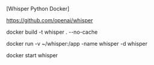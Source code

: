 [Whisper Python Docker]

https://github.com/openai/whisper


docker build -t whisper . --no-cache

docker run -v ~/whisper:/app -name whisper -d whisper

docker start whisper
